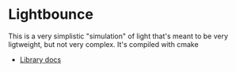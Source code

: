 # Lightbounce

This is a very simplistic "simulation" of light that's meant to be very ligtweight, but not very complex. It's compiled with cmake

- [Library docs](libdocs.md)